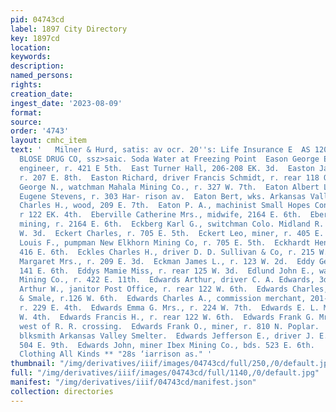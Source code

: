 ```yaml
---
pid: 04743cd
label: 1897 City Directory
key: 1897cd
location: 
keywords: 
description: 
named_persons: 
rights: 
creation_date: 
ingest_date: '2023-08-09'
format: 
source: 
order: '4743'
layout: cmhc_item
text: '   Milner & Hurd, satis: av ocr. 20''s: Life Insurance E  AS 120 EDW     THE
  BLOSE DRUG CO, ssz>saic. Soda Water at Freezing Point  Eason George E., mechanical
  engineer, r. 421 E 5th.  East Turner Hall, 206-208 EK. 3d.  Easton Jay W., lawyer,
  r. 207 E. 8th.  Easton Richard, driver Francis Schmidt, r. rear 118 Oak.  Easum
  George N., watchman Mahala Mining Co., r. 327 W. 7th.  Eaton Albert L., assayer
  Eugene Stevens, r. 303 Har- rison av.  Eaton Bert, wks. Arkansas Valley Smelter.  Eaton
  Charles H., wood, 209 E. 7th.  Eaton P. A., machinist Small Hopes Cons. Mining Co,
  r 122 EK. 4th.  Eberville Catherine Mrs., midwife, 2164 E. 6th.  Eberville John,
  mining, r. 2164 E. 6th.  Eckberg Karl G., switchman Colo. Midland R. R., r. 625
  W. 3d.  Eckert Charles, r. 705 E. 5th.  Eckert Leo, miner, r. 405 E. 2d.  Eckert
  Louis F., pumpman New Elkhorn Mining Co, r. 705 E. 5th.  Eckhardt Henry G., grocer,
  416 E. 6th.  Eckles Charles H., driver D. D. Sullivan & Co, r. 215 W. 9th.  Eckles
  Margaret Mrs., r. 209 E. 3d.  Eckman James L., r. 123 W. 2d.  Eddy George W., r,
  141 E. 6th.  Eddys Mamie Miss, r. rear 125 W. 3d.  Edlund John E., watchman Ibex
  Mining Co., r. 422 E. 11th.  Edwards Arthur, driver C. A. Edwards, 3d cor. Oak.  Edwards
  Arthur W., janitor Post Office, r. rear 122 W. 6th.  Edwards Charles, clk. Blakely
  & Smale, r.126 W. 6th.  Edwards Charles A., commission merchant, 201-203 E. 3d,
  r. 229 E. 4th.  Edwards Emma G. Mrs., r. 224 W. 7th.  Edwards E. L. Mrs., r. 205
  W. 4th.  Edwards Francis H., r. rear 122 W. 6th.  Edwards Frank G. Mrs., r. Elm
  west of R. R. crossing.  Edwards Frank O., miner, r. 810 N. Poplar.  Edwards James,
  blksmith Arkansas Valley Smelter.  Edwards Jefferson E., driver J. E. Miller, r.
  504 E. 9th.  Edwards John, miner Ibex Mining Co., bds. 523 E. 6th.     Bicycling
  Clothing All Kinds ** "28s ‘iarrison as." '
thumbnail: "/img/derivatives/iiif/images/04743cd/full/250,/0/default.jpg"
full: "/img/derivatives/iiif/images/04743cd/full/1140,/0/default.jpg"
manifest: "/img/derivatives/iiif/04743cd/manifest.json"
collection: directories
---
```

